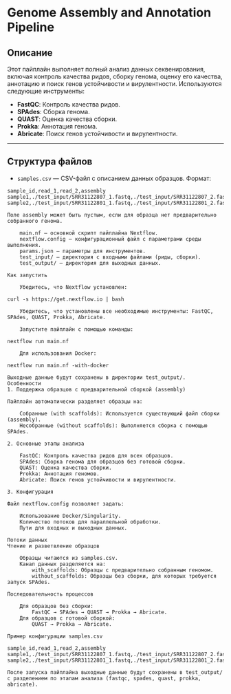 # Genome Assembly and Annotation Pipeline

## Описание

Этот пайплайн выполняет полный анализ данных секвенирования, включая контроль качества ридов, сборку генома, оценку его качества, аннотацию и поиск генов устойчивости и вирулентности. Используются следующие инструменты:

- **FastQC**: Контроль качества ридов.
- **SPAdes**: Сборка генома.
- **QUAST**: Оценка качества сборки.
- **Prokka**: Аннотация генома.
- **Abricate**: Поиск генов устойчивости и вирулентности.

---

## Структура файлов

- `samples.csv` — CSV-файл с описанием данных образцов. Формат:

```csv
sample_id,read_1,read_2,assembly
sample1,./test_input/SRR31122807_1.fastq,./test_input/SRR31122807_2.fastq,
sample2,./test_input/SRR31122801_1.fastq,./test_input/SRR31122801_2.fastq,./test_input/scaffolds_2.fasta

Поле assembly может быть пустым, если для образца нет предварительно собранного генома.

    main.nf — основной скрипт пайплайна Nextflow.
    nextflow.config — конфигурационный файл с параметрами среды выполнения.
    params.json — параметры для инструментов.
    test_input/ — директория с входными файлами (риды, сборки).
    test_output/ — директория для выходных данных.

Как запустить

    Убедитесь, что Nextflow установлен:

curl -s https://get.nextflow.io | bash

    Убедитесь, что установлены все необходимые инструменты: FastQC, SPAdes, QUAST, Prokka, Abricate.

    Запустите пайплайн с помощью команды:

nextflow run main.nf

    Для использования Docker:

nextflow run main.nf -with-docker

Выходные данные будут сохранены в директории test_output/.
Особенности
1. Поддержка образцов с предварительной сборкой (assembly)

Пайплайн автоматически разделяет образцы на:

    Собранные (with scaffolds): Используется существующий файл сборки (assembly).
    Несобранные (without scaffolds): Выполняется сборка с помощью SPAdes.

2. Основные этапы анализа

    FastQC: Контроль качества ридов для всех образцов.
    SPAdes: Сборка генома для образцов без готовой сборки.
    QUAST: Оценка качества сборки.
    Prokka: Аннотация геномов.
    Abricate: Поиск генов устойчивости и вирулентности.

3. Конфигурация

Файл nextflow.config позволяет задать:

    Использование Docker/Singularity.
    Количество потоков для параллельной обработки.
    Пути для входных и выходных данных.

Потоки данных
Чтение и разветвление образцов

    Образцы читаются из samples.csv.
    Канал данных разделяется на:
        with_scaffolds: Образцы с предварительно собранным геномом.
        without_scaffolds: Образцы без сборки, для которых требуется запуск SPAdes.

Последовательность процессов

    Для образцов без сборки:
        FastQC → SPAdes → QUAST → Prokka → Abricate.
    Для образцов с готовой сборкой:
        QUAST → Prokka → Abricate.

Пример конфигурации samples.csv

sample_id,read_1,read_2,assembly
sample1,./test_input/SRR31122807_1.fastq,./test_input/SRR31122807_2.fastq,
sample2,./test_input/SRR31122801_1.fastq,./test_input/SRR31122801_2.fastq,./test_input/scaffolds_2.fasta

После запуска пайплайна выходные данные будут сохранены в test_output/ с разделением по этапам анализа (fastqc, spades, quast, prokka, abricate).